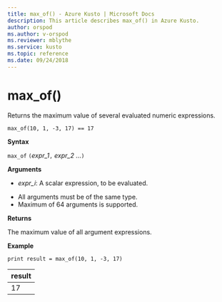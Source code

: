 ```yaml
---
title: max_of() - Azure Kusto | Microsoft Docs
description: This article describes max_of() in Azure Kusto.
author: orspod
ms.author: v-orspod
ms.reviewer: mblythe
ms.service: kusto
ms.topic: reference
ms.date: 09/24/2018
---
```

# max_of()

Returns the maximum value of several evaluated numeric expressions.

```kusto
max_of(10, 1, -3, 17) == 17
```

**Syntax**

`max_of` `(`*expr_1*`,` *expr_2* ...`)`

**Arguments**

* *expr_i*: A scalar expression, to be evaluated.

- All arguments must be of the same type.
- Maximum of 64 arguments is supported.

**Returns**

The maximum value of all argument expressions.

**Example**

```kusto
print result = max_of(10, 1, -3, 17) 
```

|result|
|---|
|17|